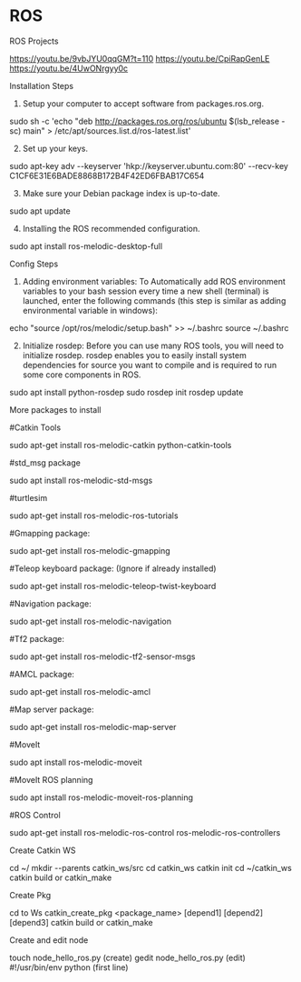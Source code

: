 # ROS
ROS Projects

https://youtu.be/9vbJYU0qqGM?t=110
https://youtu.be/CpiRapGenLE
https://youtu.be/4UwONrgyy0c

Installation Steps
1. Setup your computer to accept software from packages.ros.org.

sudo sh -c 'echo "deb http://packages.ros.org/ros/ubuntu $(lsb_release -sc) main" > /etc/apt/sources.list.d/ros-latest.list'

2. Set up your keys.

sudo apt-key adv --keyserver 'hkp://keyserver.ubuntu.com:80' --recv-key C1CF6E31E6BADE8868B172B4F42ED6FBAB17C654

3. Make sure your Debian package index is up-to-date.

sudo apt update

4. Installing the ROS recommended configuration.

sudo apt install ros-melodic-desktop-full

Config Steps

1. Adding environment variables: To Automatically add ROS environment variables to your bash session every time a new shell (terminal) is launched, enter the following commands (this step is similar as adding environmental variable in windows):

echo "source /opt/ros/melodic/setup.bash" >> ~/.bashrc
source ~/.bashrc

2. Initialize rosdep: Before you can use many ROS tools, you will need to initialize rosdep. rosdep enables you to easily install system dependencies for source you want to compile and is required to run some core components in ROS.

sudo apt install python-rosdep
sudo rosdep init
rosdep update

More packages to install

#Catkin Tools

sudo apt-get install ros-melodic-catkin python-catkin-tools

#std_msg package

sudo apt install ros-melodic-std-msgs

#turtlesim

sudo apt-get install ros-melodic-ros-tutorials

#Gmapping package: ​

sudo apt-get install ros-melodic-gmapping

#Teleop keyboard package: (Ignore if already installed)

sudo apt-get install ros-melodic-teleop-twist-keyboard

#Navigation package: ​

sudo apt-get install ros-melodic-navigation

#Tf2 package:

sudo apt-get install ros-melodic-tf2-sensor-msgs

#AMCL package: ​

sudo apt-get install ros-melodic-amcl

#Map server package:

sudo apt-get install ros-melodic-map-server

#MoveIt

sudo apt install ros-melodic-moveit

#MoveIt ROS planning

sudo apt install ros-melodic-moveit-ros-planning

#ROS Control

sudo apt-get install ros-melodic-ros-control ros-melodic-ros-controllers

Create Catkin WS

cd ~/
mkdir --parents catkin_ws/src
cd catkin_ws
catkin init
cd ~/catkin_ws
catkin build or catkin_make

Create Pkg

cd to Ws
catkin_create_pkg <package_name> [depend1] [depend2] [depend3]
catkin build or catkin_make

Create and edit node

touch node_hello_ros.py (create)
gedit node_hello_ros.py (edit)
#!/usr/bin/env python (first line)

